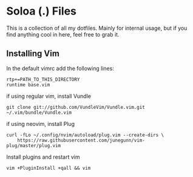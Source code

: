 # Soloa (.) Files

This is a collection of all my dotfiles. Mainly for internal usage, but if you find anything cool in here, feel free to grab it.

## Installing Vim

In the default vimrc add the following lines:

    rtp+=PATH_TO_THIS_DIRECTORY
    runtime base.vim

if using regular vim, install Vundle

    git clone git://github.com/VundleVim/Vundle.vim.git ~/.vim/bundle/Vundle.vim

if using neovim, install Plug

    curl -fLo ~/.config/nvim/autoload/plug.vim --create-dirs \
        https://raw.githubusercontent.com/junegunn/vim-plug/master/plug.vim

Install plugins and restart vim

    vim +PluginInstall +qall && vim
